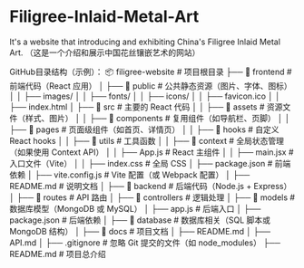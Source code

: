 # Filigree-Inlaid-Metal-Art
It's a website that introducing and exhibiting China's Filigree Inlaid Metal Art.
（这是一个介绍和展示中国花丝镶嵌艺术的网站）

GitHub目录结构（示例）：
📦 filigree-website  # 项目根目录
├── 📂 frontend      # 前端代码（React 应用）
│   ├── 📂 public    # 公共静态资源（图片、字体、图标）
│   │   ├── images/
│   │   ├── fonts/
│   │   ├── icons/
│   │   ├── favicon.ico
│   │   ├── index.html
│   ├── 📂 src       # 主要的 React 代码
│   │   ├── 📂 assets       # 资源文件（样式、图片）
│   │   ├── 📂 components   # 复用组件（如导航栏、页脚）
│   │   ├── 📂 pages        # 页面级组件（如首页、详情页）
│   │   ├── 📂 hooks        # 自定义 React hooks
│   │   ├── 📂 utils        # 工具函数
│   │   ├── 📂 context      # 全局状态管理（如果使用 Context API）
│   │   ├── App.js          # React 主组件
│   │   ├── main.jsx        # 入口文件（Vite）
│   │   ├── index.css       # 全局 CSS
│   ├── package.json        # 前端依赖
│   ├── vite.config.js      # Vite 配置（或 Webpack 配置）
│   ├── README.md           # 说明文档
│
├── 📂 backend       # 后端代码（Node.js + Express）
│   ├── 📂 routes    # API 路由
│   ├── 📂 controllers # 逻辑处理
│   ├── 📂 models    # 数据库模型（MongoDB 或 MySQL）
│   ├── app.js       # 后端入口
│   ├── package.json # 后端依赖
│
├── 📂 database      # 数据库相关（SQL 脚本或 MongoDB 结构）
│
├── 📂 docs          # 项目文档
│   ├── README.md
│   ├── API.md
│
├── .gitignore       # 忽略 Git 提交的文件（如 node_modules）
├── README.md        # 项目总介绍
